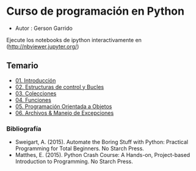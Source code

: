 # Curso de programación en Python

- Autor : Gerson Garrido

Ejecute los notebooks de ipython interactivamente en (http://nbviewer.jupyter.org/)

## Temario

* [01. Introducción](http://nbviewer.jupyter.org/github/Gerson231294/CursoPython/blob/master/1.%20Introducci%C3%B3n.ipynb)
* [02. Estructuras de control y Bucles](http://nbviewer.jupyter.org/github/Gerson231294/CursoPython/blob/master/2.%20Contro%20de%20Flujo%20y%20Bucles.ipynb)
* [03. Colecciones](http://nbviewer.jupyter.org/github/Gerson231294/CursoPython/blob/master/3.%20Colecciones.ipynb)
* [04. Funciones](http://nbviewer.jupyter.org/github/Gerson231294/CursoPython/blob/master/4.%20Funciones.ipynb)
* [05. Programación Orientada a Objetos](http://nbviewer.jupyter.org/github/Gerson231294/CursoPython/blob/master/5.%20Clases.ipynb)
* [06. Archivos & Manejo de Excepciones](http://nbviewer.jupyter.org/github/Gerson231294/CursoPython/blob/master/6.%20Archivos%2C%20Manejo%20de%20Errores%20%26%20Excepciones.ipynb)


### Bibliografía

- Sweigart, A. (2015). Automate the Boring Stuff with Python: Practical Programming for Total Beginners. No Starch Press.
- Matthes, E. (2015). Python Crash Course: A Hands-on, Project-based Introduction to Programming. No Starch Press.
